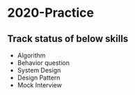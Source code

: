 # 2020-Practice

## Track status of below skills
- Algorithm
- Behavior question
- System Design
- Design Pattern
- Mock Interview
